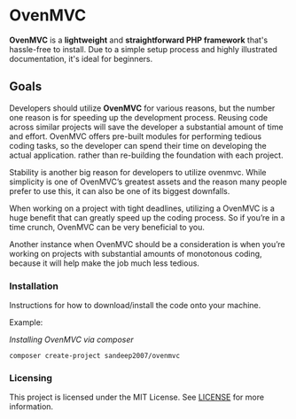 ﻿# OvenMVC

__OvenMVC__ is a **lightweight** and **straightforward PHP framework** that's hassle-free to install. 
Due to a simple setup process and highly illustrated documentation, it's ideal for beginners.

## Goals

Developers should utilize **OvenMVC**  for various reasons, but the number one reason is for speeding up the development process. 
Reusing code across similar projects will save the developer a substantial amount of time and effort. 
OvenMVC offers pre-built modules for performing tedious coding tasks, so the developer can spend their time on developing the actual application.
rather than re-building the foundation with each project.

Stability is another big reason for developers to utilize ovenmvc.
While simplicity is one of OvenMVC’s greatest assets and the reason many people prefer to use this, it can also be one of its biggest downfalls. 

When working on a project with tight deadlines, utilizing a OvenMVC is a huge benefit that can greatly speed up the coding process.
So if you’re in a time crunch, OvenMVC can be very beneficial to you. 

Another instance when OvenMVC should be a consideration is when you’re working on projects with substantial amounts of monotonous coding, 
because it will help make the job much less tedious.

### Installation

Instructions for how to download/install the code onto your machine.

Example:

*Installing OvenMVC via composer*

`composer create-project sandeep2007/ovenmvc`


### Licensing

This project is licensed under the MIT License. See [LICENSE](LICENSE) for more information.

